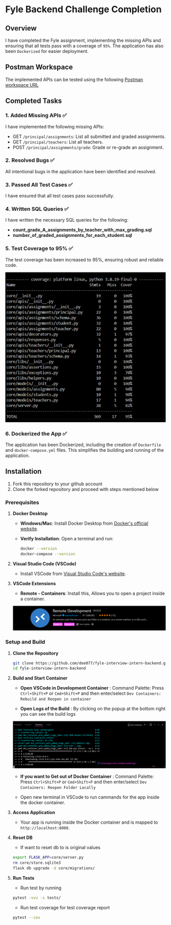# Fyle Backend Challenge Completion

## Overview
I have completed the Fyle assignment, implementing the missing APIs and ensuring that all tests pass with a coverage of `95%`. The application has also been `Dockerized` for easier deployment.

## Postman Workspace
The implemented APIs can be tested using the following [Postman workspace URL](https://documenter.getpostman.com/view/27758306/2sA3rzKsYg)

## Completed Tasks

### 1. Added Missing APIs ✅
I have implemented the following missing APIs:

- GET `/principal/assignments`: List all submitted and graded assignments.
- GET `/principal/teachers`: List all teachers.
- POST `/principal/assignments/grade`: Grade or re-grade an assignment.

### 2. Resolved Bugs ✅
All intentional bugs in the application have been identified and resolved.

### 3. Passed All Test Cases ✅
I have ensured that all test cases pass successfully.

### 4. Written SQL Queries ✅
I have written the necessary SQL queries for the following:
- **count_grade_A_assignments_by_teacher_with_max_grading.sql**
- **number_of_graded_assignments_for_each_student.sql**

### 5. Test Coverage to 95% ✅
The test coverage has been increased to 95%, ensuring robust and reliable code.

![Test Coverage](images/test_coverage.png)

### 6. Dockerized the App ✅
The application has been Dockerized, including the creation of `Dockerfile` and `docker-compose.yml` files. This simplifies the building and running of the application.

## Installation

1. Fork this repository to your github account
2. Clone the forked repository and proceed with steps mentioned below

### Prerequisites

1. **Docker Desktop**
   - **Windows/Mac**: Install Docker Desktop from [Docker's official website](https://www.docker.com/products/docker-desktop).
   - **Verify Installation**: Open a terminal and run:

     ```bash
     docker --version
     docker-compose --version
     ```

2. **Visual Studio Code (VSCode)**
   - Install VSCode from [Visual Studio Code's website](https://code.visualstudio.com/).

3. **VSCode Extensions**
   - **Remote - Containers**: Install this, Allows you to open a project inside a container.

   ![Extension](images/extension.png)

### Setup and Build

1. **Clone the Repository**

   ```bash
   git clone https://github.com/dee077/fyle-interview-intern-backend.git
   cd fyle-interview-intern-backend
   ```

2. **Build and Start Container**

   - **Open VSCode in Development Container** : Command Palette: Press `Ctrl+Shift+P` or `Cmd+Shift+P` and then enter/select `Dev Containers: Rebuild and Reopen in container`

   - **Open Logs of the Build** : By clicking on the popup at the bottom right you can see the build logs

   ![Logs](images/logs.png)

   - **If you want to Get out of Docker Container** : Command Palette: Press `Ctrl+Shift+P` or `Cmd+Shift+P` and then enter/select `Dev Containers: Reopen Folder Locally`

   - Open new terminal in VSCode to run cammands for the app inside the docker container.

3. **Access Application**

   - Your app is running inside the Docker container and is mapped to `http://localhost:8000`.

4. **Reset DB**
   
   - If want to reset db to is original values 

   ```bash
   export FLASK_APP=core/server.py
   rm core/store.sqlite3
   flask db upgrade -d core/migrations/
   ```

5. **Run Tests**

   - Run test by running

   ``` bash
   pytest -vvv -s tests/
   ```

   - Run test coverage for test coverage report 

   ```bash   
   pytest --cov
   ```
